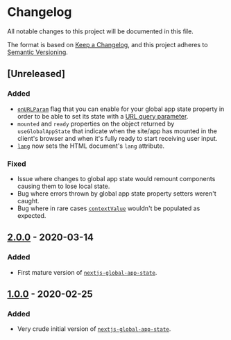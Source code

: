 # Changelog

All notable changes to this project will be documented in this file.

The format is based on [Keep a Changelog](https://keepachangelog.com/en/1.0.0/),
and this project adheres to [Semantic Versioning](https://semver.org/spec/v2.0.0.html).

## [Unreleased]

### Added

- [`onURLParam`](https://github.com/DanielGiljam/nextjs-global-app-state/wiki/GlobalAppStatePropertyParameters#onURLParam) flag that you can enable for your global app state property in order to be able to set its state with a [URL query parameter](https://nodejs.org/api/querystring.html#querystring_querystring_parse_str_sep_eq_options).
- `mounted` and `ready` properties on the object returned by `useGlobalAppState` that indicate when the site/app has mounted in the client's browser and when it's fully ready to start receiving user input.
- [`lang`](https://github.com/DanielGiljam/nextjs-global-app-state/wiki/lang) now sets the HTML document's `lang` attribute.

### Fixed

- Issue where changes to global app state would remount components causing them to lose local state.
- Bug where errors thrown by global app state property setters weren't caught.
- Bug where in rare cases [`contextValue`](https://github.com/DanielGiljam/nextjs-global-app-state/wiki/GlobalAppStatePropertyParameters#controlContextContextValue) wouldn't be populated as expected.

## [2.0.0] - 2020-03-14

### Added

- First mature version of [`nextjs-global-app-state`](https://www.npmjs.com/package/nextjs-global-app-state/v/2.0.0).

## [1.0.0] - 2020-02-25

### Added

- Very crude initial version of [`nextjs-global-app-state`](https://www.npmjs.com/package/nextjs-global-app-state/v/1.0.0).

[1.0.0]: https://github.com/DanielGiljam/nextjs-global-app-state/releases/tag/v1.0.0
[2.0.0]: https://github.com/DanielGiljam/nextjs-global-app-state/releases/tag/v2.0.0
